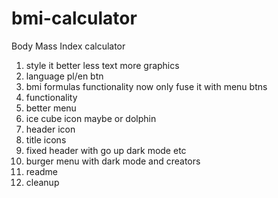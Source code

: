 # bmi-calculator
Body Mass Index calculator




1. style it better less text more graphics
2. language pl/en btn
4. bmi formulas functionality now only fuse it with menu btns
5. functionality
6. better menu
8. ice cube icon maybe or dolphin
9. header icon
13. title icons
15. fixed header with go up dark mode etc
16. burger menu with dark mode and creators
10. readme
11. cleanup




